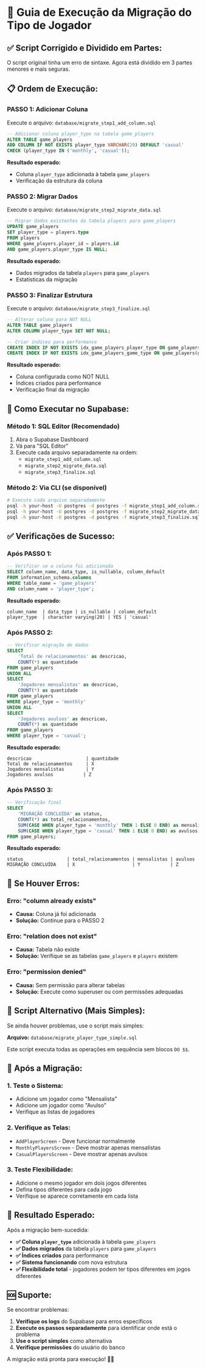 # 🚀 Guia de Execução da Migração do Tipo de Jogador

## ✅ **Script Corrigido e Dividido em Partes:**

O script original tinha um erro de sintaxe. Agora está dividido em 3 partes menores e mais seguras.

## 📋 **Ordem de Execução:**

### **PASSO 1: Adicionar Coluna**
Execute o arquivo: `database/migrate_step1_add_column.sql`

```sql
-- Adicionar coluna player_type na tabela game_players
ALTER TABLE game_players 
ADD COLUMN IF NOT EXISTS player_type VARCHAR(20) DEFAULT 'casual' 
CHECK (player_type IN ('monthly', 'casual'));
```

**Resultado esperado:**
- Coluna `player_type` adicionada à tabela `game_players`
- Verificação da estrutura da coluna

### **PASSO 2: Migrar Dados**
Execute o arquivo: `database/migrate_step2_migrate_data.sql`

```sql
-- Migrar dados existentes da tabela players para game_players
UPDATE game_players 
SET player_type = players.type
FROM players 
WHERE game_players.player_id = players.id
AND game_players.player_type IS NULL;
```

**Resultado esperado:**
- Dados migrados da tabela `players` para `game_players`
- Estatísticas da migração

### **PASSO 3: Finalizar Estrutura**
Execute o arquivo: `database/migrate_step3_finalize.sql`

```sql
-- Alterar coluna para NOT NULL
ALTER TABLE game_players 
ALTER COLUMN player_type SET NOT NULL;

-- Criar índices para performance
CREATE INDEX IF NOT EXISTS idx_game_players_player_type ON game_players(player_type);
CREATE INDEX IF NOT EXISTS idx_game_players_game_type ON game_players(game_id, player_type);
```

**Resultado esperado:**
- Coluna configurada como NOT NULL
- Índices criados para performance
- Verificação final da migração

## 🧪 **Como Executar no Supabase:**

### **Método 1: SQL Editor (Recomendado)**
1. Abra o Supabase Dashboard
2. Vá para "SQL Editor"
3. Execute cada arquivo separadamente na ordem:
   - `migrate_step1_add_column.sql`
   - `migrate_step2_migrate_data.sql`
   - `migrate_step3_finalize.sql`

### **Método 2: Via CLI (se disponível)**
```bash
# Execute cada arquivo separadamente
psql -h your-host -U postgres -d postgres -f migrate_step1_add_column.sql
psql -h your-host -U postgres -d postgres -f migrate_step2_migrate_data.sql
psql -h your-host -U postgres -d postgres -f migrate_step3_finalize.sql
```

## ✅ **Verificações de Sucesso:**

### **Após PASSO 1:**
```sql
-- Verificar se a coluna foi adicionada
SELECT column_name, data_type, is_nullable, column_default
FROM information_schema.columns 
WHERE table_name = 'game_players' 
AND column_name = 'player_type';
```

**Resultado esperado:**
```
column_name  | data_type | is_nullable | column_default
player_type  | character varying(20) | YES | 'casual'
```

### **Após PASSO 2:**
```sql
-- Verificar migração de dados
SELECT 
    'Total de relacionamentos' as descricao,
    COUNT(*) as quantidade
FROM game_players
UNION ALL
SELECT 
    'Jogadores mensalistas' as descricao,
    COUNT(*) as quantidade
FROM game_players 
WHERE player_type = 'monthly'
UNION ALL
SELECT 
    'Jogadores avulsos' as descricao,
    COUNT(*) as quantidade
FROM game_players 
WHERE player_type = 'casual';
```

**Resultado esperado:**
```
descricao                    | quantidade
Total de relacionamentos     | X
Jogadores mensalistas        | Y
Jogadores avulsos           | Z
```

### **Após PASSO 3:**
```sql
-- Verificação final
SELECT 
    'MIGRAÇÃO CONCLUÍDA' as status,
    COUNT(*) as total_relacionamentos,
    SUM(CASE WHEN player_type = 'monthly' THEN 1 ELSE 0 END) as mensalistas,
    SUM(CASE WHEN player_type = 'casual' THEN 1 ELSE 0 END) as avulsos
FROM game_players;
```

**Resultado esperado:**
```
status                | total_relacionamentos | mensalistas | avulsos
MIGRAÇÃO CONCLUÍDA    | X                     | Y           | Z
```

## 🚨 **Se Houver Erros:**

### **Erro: "column already exists"**
- **Causa:** Coluna já foi adicionada
- **Solução:** Continue para o PASSO 2

### **Erro: "relation does not exist"**
- **Causa:** Tabela não existe
- **Solução:** Verifique se as tabelas `game_players` e `players` existem

### **Erro: "permission denied"**
- **Causa:** Sem permissão para alterar tabelas
- **Solução:** Execute como superuser ou com permissões adequadas

## 🔄 **Script Alternativo (Mais Simples):**

Se ainda houver problemas, use o script mais simples:

**Arquivo:** `database/migrate_player_type_simple.sql`

Este script executa todas as operações em sequência sem blocos `DO $$`.

## 📱 **Após a Migração:**

### **1. Teste o Sistema:**
- Adicione um jogador como "Mensalista"
- Adicione um jogador como "Avulso"
- Verifique as listas de jogadores

### **2. Verifique as Telas:**
- `AddPlayerScreen` - Deve funcionar normalmente
- `MonthlyPlayersScreen` - Deve mostrar apenas mensalistas
- `CasualPlayersScreen` - Deve mostrar apenas avulsos

### **3. Teste Flexibilidade:**
- Adicione o mesmo jogador em dois jogos diferentes
- Defina tipos diferentes para cada jogo
- Verifique se aparece corretamente em cada lista

## 🎯 **Resultado Esperado:**

Após a migração bem-sucedida:

- **✅ Coluna `player_type`** adicionada à tabela `game_players`
- **✅ Dados migrados** da tabela `players` para `game_players`
- **✅ Índices criados** para performance
- **✅ Sistema funcionando** com nova estrutura
- **✅ Flexibilidade total** - jogadores podem ter tipos diferentes em jogos diferentes

## 🆘 **Suporte:**

Se encontrar problemas:

1. **Verifique os logs** do Supabase para erros específicos
2. **Execute os passos separadamente** para identificar onde está o problema
3. **Use o script simples** como alternativa
4. **Verifique permissões** do usuário do banco

A migração está pronta para execução! 🚀✅

